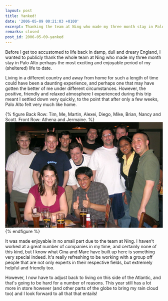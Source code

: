 ```yaml
---
layout: post
title: Yanked!
date: '2006-05-09 00:21:03 +0100'
excerpt: Thanking the team at Ning who made my three month stay in Palo Alto perhaps the most exciting and enjoyable period of my life to date.
remarks: closed
post_id: 2006-05-09-yanked
---
```

Before I get too accustomed to life back in damp, dull and dreary England, I wanted to publicly thank the whole team at Ning who made my three month stay in Palo Alto perhaps the most exciting and enjoyable period of my (sheltered) life to date.

Living in a different country and away from home for such a length of time could have been a daunting experience, and perhaps one that may have gotten the better of me under different circumstances. However, the positive, friendly and relaxed atmosphere I experienced during this trip meant I settled down very quickly, to the point that after only a few weeks, Palo Alto felt very much like home.

{% figure Back Row: Tim, Me, Martin, Alexei, Diego, Mike, Brian, Nancy and Scott. Front Row: Athena and Jermaine. %}
![](/assets/images/2006/05/yanked.jpg)
{% endfigure %}

It was made enjoyable in no small part due to the team at Ning. I haven't worked at a great number of companies in my time, and certainly none of this kind, but I know what Gina and Marc have built up here is something very special indeed. It's really refreshing to be working with a group off people that are not only experts in their respective fields, but extremely helpful and friendly too.

However, I now have to adjust back to living on this side of the Atlantic, and that's going to be hard for a number of reasons. This year still has a lot more in store however (and other parts of the globe to bring my rain cloud too) and I look forward to all that that entails!